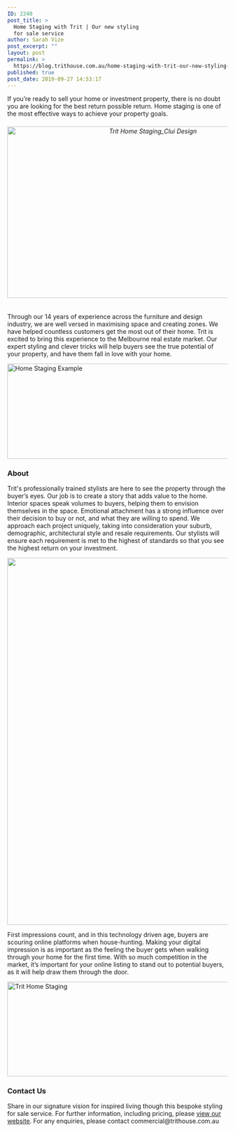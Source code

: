 ```yaml
---
ID: 2240
post_title: >
  Home Staging with Trit | Our new styling
  for sale service
author: Sarah Vize
post_excerpt: ""
layout: post
permalink: >
  https://blog.trithouse.com.au/home-staging-with-trit-our-new-styling-for-sale-service
published: true
post_date: 2019-09-27 14:53:17
---
```

If you’re ready to sell your home or investment property, there is no doubt you are looking for the best return possible return. Home staging is one of the most effective ways to achieve your property goals.
<h6 style="text-align: center;"><img class="aligncenter size-large wp-image-2244" src="https://blog.trithouse.com.au/wp-content/uploads/2019/09/Clui_200819_0327.tif" alt="Home Staging 2" width="1" height="1" data-wp-pid="2244" /><a href="https://www.trithouse.com.au/homestaging"><img class="aligncenter size-large wp-image-2245" src="https://blog.trithouse.com.au/wp-content/uploads/2019/09/Home-Staging-1024x616.jpg" alt="Trit Home Staging_Clui Design" width="650" height="391" data-wp-pid="2245" /></a><img class="aligncenter size-large wp-image-2244" src="https://blog.trithouse.com.au/wp-content/uploads/2019/09/Clui_200819_0327.tif" alt="Home Staging 2" width="1" height="1" data-wp-pid="2244" /></h6>
Through our 14 years of experience across the furniture and design industry, we are well versed in maximising space and creating zones. We have helped countless customers get the most out of their home. Trit is excited to bring this experience to the Melbourne real estate market. Our expert styling and clever tricks will help buyers see the true potential of your property, and have them fall in love with your home.

<a href="https://www.trithouse.com.au/homestaging"><img class="aligncenter size-large wp-image-2243" src="https://blog.trithouse.com.au/wp-content/uploads/2019/09/staging-1024x342.jpg" alt="Home Staging Example" width="650" height="217" data-wp-pid="2243" /></a>
<h3>About</h3>
Trit's professionally trained stylists are here to see the property through the buyer’s eyes. Our job is to create a story that adds value to the home. Interior spaces speak volumes to buyers, helping them to envision themselves in the space. Emotional attachment has a strong influence over their decision to buy or not, and what they are willing to spend. We approach each project uniquely, taking into consideration your suburb, demographic, architectural style and resale requirements. Our stylists will ensure each requirement is met to the highest of standards so that you see the highest return on your investment.

<a href="https://www.trithouse.com.au/homestaging"><img class="aligncenter size-large wp-image-2248" src="https://blog.trithouse.com.au/wp-content/uploads/2019/09/Venice-Bok-Ancestors-Faberge-Shaperalito-1-795x1024.jpg" alt="" width="650" height="837" data-wp-pid="2248" /></a>

First impressions count, and in this technology driven age, buyers are scouring online platforms when house-hunting. Making your digital impression is as important as the feeling the buyer gets when walking through your home for the first time. With so much competition in the market, it’s important for your online listing to stand out to potential buyers, as it will help draw them through the door.

<a href="https://www.trithouse.com.au/homestaging"><img class="aligncenter size-large wp-image-2247" src="https://blog.trithouse.com.au/wp-content/uploads/2019/09/Home-Staging2-1024x341.jpg" alt="Trit Home Staging" width="650" height="216" data-wp-pid="2247" /></a>
<h3>Contact Us</h3>
Share in our signature vision for inspired living though this bespoke styling for sale service. For further information, including pricing, please <a href="https://www.trithouse.com.au/homestaging">view our website</a>. For any enquiries, please contact commercial@trithouse.com.au